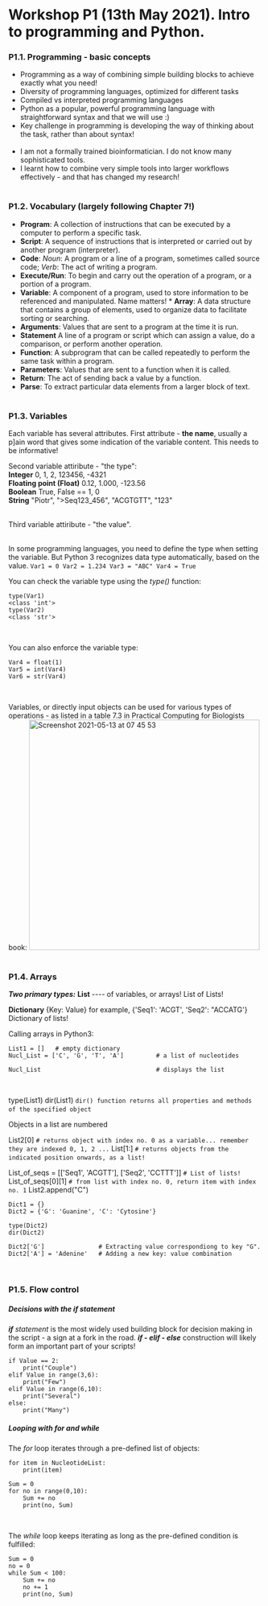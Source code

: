 # Workshop P1 (13th May 2021). Intro to programming and Python. 
  
### P1.1. Programming - basic concepts
* Programming as a way of combining simple building blocks to achieve exactly what you need!
* Diversity of programming languages, optimized for different tasks
* Compiled vs interpreted programming languages
* Python as a popular, powerful programming language with straightforward syntax and that we will use :)
* Key challenge in programming is developing the way of thinking about the task, rather than about syntax!  
&nbsp;  
* I am not a formally trained bioinformatician. I do not know many sophisticated tools.
* I learnt how to combine very simple tools into larger workflows effectively - and that has changed my research!  
&nbsp;  
  
### P1.2. Vocabulary (largely following Chapter 7!)
* **Program**: A collection of instructions that can be executed by a computer to perform a specific task.   
* **Script**: A sequence of instructions that is interpreted or carried out by another program (interpreter).  
* **Code**: *Noun*: A program or a line of a program, sometimes called source code; *Verb*: The act of writing a program.   
* **Execute/Run**: To begin and carry out the operation of a program, or a portion of a program. 
* **Variable**: A component of a program, used to store information to be referenced and manipulated. Name matters! * **Array**: A data structure that contains a group of elements, used to organize data to facilitate sorting or searching.  
* **Arguments**: Values that are sent to a program at the time it is run.  
* **Statement** A line of a program or script which can assign a value, do a comparison, or perform another operation.  
* **Function**: A subprogram that can be called repeatedly to perform the same task within a program.   
* **Parameters**: Values that are sent to a function when it is called.  
* **Return**: The act of sending back a value by a function.  
* **Parse**: To extract particular data elements from a larger block of text.  
&nbsp;  
  
### P1.3. Variables

Each variable has several attributes. First attribute - **the name**, usually a p]ain word that gives some indication of the variable content. This needs to be informative!
&nbsp;  
  
Second variable attiribute - "the type":  
**Integer**                        0, 1, 2, 123456, -4321  
**Floating point (Float)**         0.12, 1.000, -123.56  
**Boolean**                        True, False == 1, 0  
**String**                        "Piotr", ">Seq123_456", "ACGTGTT", "123"  
&nbsp;   
  
Third variable attiribute - "the value".  
&nbsp;   
    
In some programming languages, you need to define the type when setting the variable. But Python 3 recognizes data type automatically, based on the value.
``
Var1 = 0
Var2 = 1.234
Var3 = "ABC"
Var4 = True
``
&nbsp;  
  
You can check the variable type using the *type()* function:
```
type(Var1)
<class 'int'>
type(Var2)
<class 'str'>
```
&nbsp;  
  
You can also enforce the variable type:
```
Var4 = float(1)
Var5 = int(Var4)
Var6 = str(Var4)
```
&nbsp;  

Variables, or directly input objects can be used for various types of operations - as listed in a table 7.3 in Practical Computing for Biologists book:
<img width="458" alt="Screenshot 2021-05-13 at 07 45 53" src="https://user-images.githubusercontent.com/12505600/118083569-73ed7780-b3bf-11eb-9d86-61f7bb4550f0.png">
&nbsp;  
  
### P1.4. Arrays
  
***Two primary types:***
**List** ---- of variables, or arrays!
    List of Lists!
  
**Dictionary**  {Key: Value}   for example, {'Seq1': 'ACGT', 'Seq2': "ACCATG'}
    Dictionary of lists!
&nbsp;  
  
Calling arrays in Python3:
```
List1 = []   # empty dictionary
Nucl_List = ['C', 'G', 'T', 'A']         # a list of nucleotides

Nucl_List                                # displays the list
```
&nbsp;  
  
type(List1) 
dir(List1)  `dir() function returns all properties and methods of the specified object`
&nbsp;  

Objects in a list are numbered

List2[0]  `# returns object with index no. 0 as a variable... remember they are indexed 0, 1, 2 ...`
List[1:]  `# returns objects from the indicated position onwards, as a list!`
&nbsp;  
  
List_of_seqs = [['Seq1', 'ACGTT'], ['Seq2', 'CCTTT']]  `# List of lists!`
List_of_seqs[0][1] `# from list with index no. 0, return item with index no. 1`
List2.append("C")
&nbsp;  

```
Dict1 = {}  
Dict2 = {'G': 'Guanine', 'C': 'Cytosine'}  
  
type(Dict2)
dir(Dict2)
  
Dict2['G']               # Extracting value correspondiong to key "G".
Dict2['A'] = 'Adenine'   # Adding a new key: value combination
```
&nbsp;  
  
### P1.5. Flow control

##### Decisions with the *if* statement
***if*** *statement* is the most widely used building block for decision making in the script - a sign at a fork in the road. ***if - elif - else*** construction will likely form an important part of your scripts!  
  
```
if Value == 2:
    print("Couple")
elif Value in range(3,6):
    print("Few")
elif Value in range(6,10):
    print("Several")
else:
    print("Many")
```

##### Looping with *for* and *while*
The *for* loop iterates through a pre-defined list of objects:   
```
for item in NucleotideList:
    print(item)

Sum = 0
for no in range(0,10):
    Sum += no
    print(no, Sum)
```  
&nbsp;  
  
The *while* loop keeps iterating as long as the pre-defined condition is fulfilled:  
```
Sum = 0
no = 0
while Sum < 100:
    Sum += no
    no += 1
    print(no, Sum)
```
